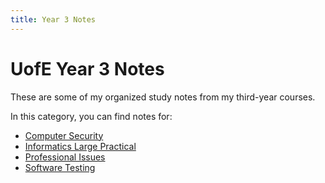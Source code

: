 ```yaml
---
title: Year 3 Notes
---
```


# UofE Year 3 Notes

These are some of my organized study notes from my third-year courses.

In this category, you can find notes for:

- [Computer Security](./Computer_Security/computer_security)
- [Informatics Large Practical](./Informatics_Large_Practical/Informatics_Large_Practical)
- [Professional Issues](./Professional_Issues/Professional_Issues)
- [Software Testing](./Software_Testing/Software_Testing)




